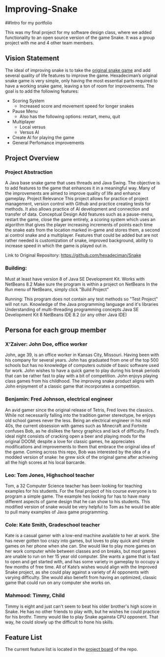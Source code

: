 # Improving-Snake

##Intro for my portfolio

This was my final project for my software design class, where we added functionality to an open source version of the game Snake. It was a group project with me and 4 other team members.


## Vision Statement

The ideal of improving snake is to take the [original snake game](https://github.com/hexadeciman/Snake) and add several quality of life features to improve the game. Hexadeciman’s original snake game is very simple, only having the most essential parts required to have a working snake game, leaving a ton of room for improvements. The goal is to add the following features:
 
* Scoring System
  * Increased score and movement speed for longer snakes
* Pause Menu
  * Also has the following options: restart, menu, quit
* Multiplayer
  * Local versus
  * Versus AI
* Create AI for playing the game
* General Perfomance improvements

## Project Overview

### Project Abstraction
A Java base snake game that uses threads and Java Swing. The objective is to add features to the game that enhances it in a meaningful way. Many of the improvements are aimed to improve quality of life and enhance gameplay.
Project Relevance
This project allows for practice of project management, version control with Github and practice creating tests for methods. It also allows practice of AI development and connection and transfer of data. 
Conceptual Design
Add features such as a pause-menu, restart the game, close the game entirely, a scoring system which uses an algorithm that gives the player increasing increments of points each time the snake eats from the location marked in-game and stores them, a second  ai control snake and a multiplayer. Features that could be added but are not rather needed is customization of snake, improved background, ability to increase speed in which the game is played out in.
 
Link to Original Repository: https://github.com/hexadeciman/Snake

### Building:
Must at least have version 8 of Java SE Development Kit.
Works with NetBeans 8.2 
Make sure the program is within a project on NetBeans
In the Run menu of NetBeans, simply click "Build Project"
 
Running:
This program does not contain any test methods so "Test Project" will not run.
Knowledge of the Java programming language and it's libraries
Understanding of multi-threading programming concepts
Java SE Development Kit 8
NetBeans IDE 8.2 (or any other Java IDE)
 

## Persona for each group member 

### X’Zaiver: John Doe, office worker
 
John, age 39, is an office worker in Kansas City, Missouri. Having been with his company for several years. John has graduated from one of the top 500 schools but has no knowledge of computers outside of basic software used for work. John wishes to have a quick game to play during his break periods that can be rather fast to play with a bit of competition. John enjoys playing class games from his childhood. The improving snake product aligns with John enjoyment of a classic game that incorporates a competition. 

### Benjamin: Fred Johnson, electrical engineer

An avid gamer since the original release of Tetris, Fred loves the classics. While not necessarily falling into the tradition gamer stereotype, he enjoys old school games never the less. Being an electrical engineer in his mid 40s, the current obsession with games such as Minecraft and Fortnite confuses Bob, as he dislikes the fancy graphics and lack of difficulty. Fred’s ideal night consists of cracking open a beer and playing mods for the original DOOM; despite a love for classic games, he appreciates modifications and improvements to them that embrace the original idea of the game. Coming across this repo, Bob was interested by the idea of a modded version of snake: he grew sick of the original game after achieving all the high scores at his local barcarde. 

### Leo: Tom Jones, Highschool teacher

Tom, a 32 Computer Science teacher has been looking for teaching examples for his students. For the final project of his course everyone is to program a simple game. The example hes looking for has to have many different aspects of game design that he can show to his students. This modified version of snake would be very helpful to Tom as he would be able to pull many examples of Java game programming.

### Cole: Kate Smith, Gradeschool teacher

Kate is a casual gamer with a low-end machine available to her at work. She has never gotten too crazy into games, but loves to play quick and simple games on her phone when she can. She would like to play more games on her work computer while between classes and on breaks, but most games are unable to run on her 15 year old computer. She wants a game that is fast to open and get started with, and has some variety in gameplay to occupy a few months of free time. All of Kate’s wishes would align with the Improved Snake project, as she could play against a variety of AI opponents with varying difficulty. She would also benefit from having an optimized, classic game that could run on any computer she works on.

### Mahmood: Timmy, Child

Timmy is eight and just can't seem to beat his older brother's
high score in Snake. He has no other friends to play with, but he wishes he could practice for his brothr. Timmy would like to play Snake againsta CPU opponent. That way, he could slowly up the difficult to hone his skills. 

## Feature List

The current feature list is located in the [project board](https://github.com/3296Fall2020/Improving-Snake/projects/1) of the repo.

